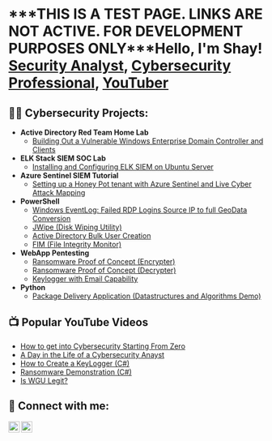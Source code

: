 <h1>***THIS IS A TEST PAGE. LINKS ARE NOT ACTIVE. FOR DEVELOPMENT PURPOSES ONLY***Hello, I'm Shay! <br/><a href="https://github.com/ShaySoFresh">Security Analyst</a>, <a href="https://www.linkedin.com/in/shay-ilkhani/">Cybersecurity Professional</a>, <a href="https://www.youtube.com/@ShaySoFresh777">YouTuber</a></h1>

<h2>👨‍💻 Cybersecurity Projects:</h2>

- <b>Active Directory Red Team Home Lab</b>
  - [Building Out a Vulnerable Windows Enterprise Domain Controller and Clients](https://github.com/ShaySoFresh/)
- <b>ELK Stack SIEM SOC Lab</b>
  - [Installing and Configuring ELK SIEM on Ubuntu Server](https://github.com/ShaySoFresh/)
- <b>Azure Sentinel SIEM Tutorial</b>
  - [Setting up a Honey Pot tenant with Azure Sentinel and Live Cyber Attack Mapping](https://github.com/ShaySoFresh/)
- <b>PowerShell</b>
  - [Windows EventLog: Failed RDP Logins Source IP to full GeoData Conversion](https://github.com/ShaySoFresh/)
  - [JWipe (Disk Wiping Utility)](https://github.com/ShaySoFresh/)
  - [Active Directory Bulk User Creation](https://github.com/ShaySoFresh/)
  - [FIM (File Integrity Monitor)](https://github.com/ShaySoFresh/)
- <b>WebApp Pentesting</b>
  - [Ransomware Proof of Concept (Encrypter)](https://github.com/ShaySoFresh/)
  - [Ransomware Proof of Concept (Decrypter)](https://github.com/ShaySoFresh/)
  - [Keylogger with Email Capability](https://github.com/ShaySoFresh/)
- <b>Python</b>
  - [Package Delivery Application (Datastructures and Algorithms Demo)](https://github.com/ShaySoFresh)

<h2>📺 Popular YouTube Videos</h2>

- [How to get into Cybersecurity Starting From Zero](https://www.youtube.com/watch?v=a83ASGn_V_s)
- [A Day in the Life of a Cybersecurity Anayst](https://www.youtube.com/watch?v=uHy3oM7NnoU)
- [How to Create a KeyLogger (C#)](https://www.youtube.com/watch?v=N-L9hklSlNk)
- [Ransomware Demonstration (C#)](https://www.youtube.com/watch?v=OfvdQeh79s0)
- [Is WGU Legit?](https://www.youtube.com/watch?v=E2MwRWxDBkA)

<h2> 🤳 Connect with me:</h2>

[<img align="left" alt="ShaySoFresh | YouTube" width="22px" src="https://cdn.jsdelivr.net/npm/simple-icons@v3/icons/youtube.svg" />][youtube]
[<img align="left" alt="ShayIlkhani | LinkedIn" width="22px" src="https://cdn.jsdelivr.net/npm/simple-icons@v3/icons/linkedin.svg" />][linkedin]

[youtube]: https://www.youtube.com/@ShaySoFresh777
[linkedin]: https://linkedin.com/in/shay-ilkhani

<!--
**ShaySoFresh/ShaySoFresh** is a ✨ _special_ ✨ repository because its `README.md` (this file) appears on your GitHub profile.

Here are some ideas to get you started:

- 🔭 I’m currently working on ...
- 🌱 I’m currently learning ...
- 👯 I’m looking to collaborate on ...
- 🤔 I’m looking for help with ...
- 💬 Ask me about ...
- 📫 How to reach me: ...
- 😄 Pronouns: ...
- ⚡ Fun fact: ...
-->

